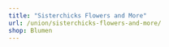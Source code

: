 ```yaml
---
title: "Sisterchicks Flowers and More"
url: /union/sisterchicks-flowers-and-more/
shop: Blumen
---
```

